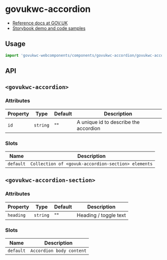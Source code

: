 # govukwc-accordion

- [Reference docs at GOV.UK](https://design-system.service.gov.uk/components/accordion/)
- [Storybook demo and code samples](http://tgreyuk.github.io/govuk-webcomponents/storybook/?path=/story/accordion/)

## Usage

```javascript
import 'govukwc-webcomponents/components/govukwc-accordion/govukwc-accordion';
```

## API

## `<govukwc-accordion>`

### Attributes

| Property  |  Type     | Default | Description |
|-----------|-----------|---------|-------------|
| `id`|`string`|""|A unique id to describe the accordion| 

### Slots

| Name  |  Description     |
|-----------|-----------|
| `default` | `Collection of <govuk-accordion-section> elements` |

## `<govukwc-accordion-section>`

### Attributes

| Property  |  Type     | Default | Description |
|-----------|-----------|---------|-------------|
| `heading`|`string`|""|Heading / toggle text| 

### Slots

| Name  |  Description     |
|-----------|-----------|
| `default` | `Accordion body content` |

